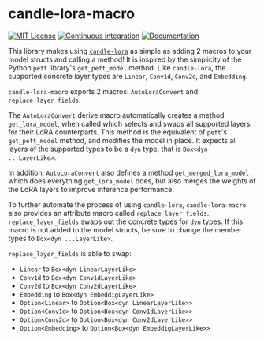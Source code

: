 # candle-lora-macro
[![MIT License](https://img.shields.io/badge/License-MIT-informational)](LICENSE)
[![Continuous integration](https://github.com/EricLBuehler/candle-lora-macro/actions/workflows/ci.yml/badge.svg)](https://github.com/EricLBuehler/candle-lora-macro/actions/workflows/ci.yml)
[![Documentation](https://github.com/EricLBuehler/candle-lora-macro/actions/workflows/cd.yml/badge.svg)](https://ericlbuehler.github.io/candle-lora-macro/candle_lora_macro/)

This library makes using [`candle-lora`](https://github.com/EricLBuehler/candle-lora) as simple as adding 2 macros to your model structs and calling a method! It is inspired by the simplicity of the Python `peft` library's `get_peft_model` method. Like `candle-lora`, the supported concrete layer types are `Linear`, `Conv1d`, `Conv2d`, and `Embedding`.

`candle-lora-macro` exports 2 macros: `AutoLoraConvert` and `replace_layer_fields`.

The `AutoLoraConvert` derive macro automatically creates a method `get_lora_model`, when called which selects and swaps all supported layers for their LoRA counterparts. This method is the equivalent of `peft`'s `get_peft_model` method, and modifies the model in place. It expects all
layers of the supported types to be a `dyn` type, that is `Box<dyn ...LayerLike>`.

In addition, `AutoLoraConvert` also defines a method `get_merged_lora_model` which does everything `get_lora_model` does, but also merges the weights of the LoRA layers to improve inference performance.

To further automate the process of using `candle-lora`, `candle-lora-macro` also provides an attribute macro called `replace_layer_fields`.
`replace_layer_fields` swaps out the concrete types for `dyn` types. If this macro is not added to the model structs, be sure to change the member types to `Box<dyn ...LayerLike>`.

`replace_layer_fields` is able to swap:
- `Linear` to `Box<dyn LinearLayerLike>`
- `Conv1d` to `Box<dyn Conv1dLayerLike>`
- `Conv2d` to `Box<dyn Conv2dLayerLike>`
- `Embedding` to `Box<dyn EmbeddigLayerLike>`
- `Option<Linear>` to `Option<Box<dyn LinearLayerLike>>`
- `Option<Conv1d>` to `Option<Box<dyn Conv1dLayerLike>>`
- `Option<Conv2d>` to `Option<Box<dyn Conv2dLayerLike>>`
- `Option<Embedding>` to `Option<Box<dyn EmbeddigLayerLike>>`